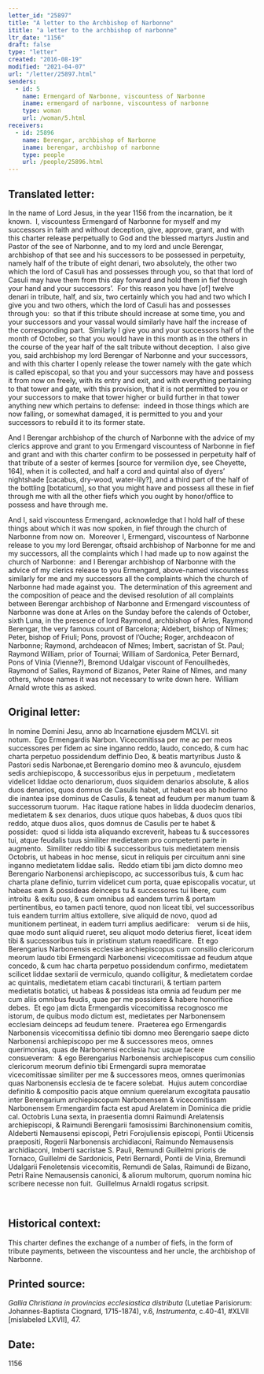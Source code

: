 ```yaml
---
letter_id: "25897"
title: "A letter to the Archbishop of Narbonne"
ititle: "a letter to the archbishop of narbonne"
ltr_date: "1156"
draft: false
type: "letter"
created: "2016-08-19"
modified: "2021-04-07"
url: "/letter/25897.html"
senders:
  - id: 5
    name: Ermengard of Narbonne, viscountess of Narbonne
    iname: ermengard of narbonne, viscountess of narbonne
    type: woman
    url: /woman/5.html
receivers:
  - id: 25896
    name: Berengar, archbishop of Narbonne
    iname: berengar, archbishop of narbonne
    type: people
    url: /people/25896.html
---
```

<h2> Translated letter:</h2><p>In the name of Lord Jesus, in the year 1156 from the incarnation, be it known.&nbsp; I, viscountess Ermengard of Narbonne for myself and my successors in faith and without deception, give, approve, grant, and with this charter release perpetually to God and the blessed martyrs Justin and Pastor of the see of Narbonne, and to my lord and uncle Berengar, archbishop of that see and his successors to be possessed in perpetuity, namely half of the tribute of eight denari, two absolutely, the other two which the lord of Casuli has and possesses through you, so that that lord of Casuli may have them from this day forward and hold them in fief through your hand and your successors’.&nbsp; For this reason you have [of] twelve denari in tribute, half, and six, two certainly which you had and two which I give you and two others, which the lord of Casuli has and possesses through you:&nbsp; so that if this tribute should increase at some time, you and your successors and your vassal would similarly have half the increase of the corresponding part.&nbsp; Similarly I give you and your successors half of the month of October, so that you would have in this month as in the others in the course of the year half of the salt tribute without deception.&nbsp; I also give you, said archbishop my lord Berengar of Narbonne and your successors, and with this charter I openly release the tower namely with the gate which is called episcopal, so that you and your successors may have and possess it from now on freely, with its entry and exit, and with everything pertaining to that tower and gate, with this provision, that it is not permitted to you or your successors to make that tower higher or build further in that tower anything new which pertains to defense:&nbsp; indeed in those things which are now falling, or somewhat damaged, it is permitted to you and your successors to rebuild it to its former state.&nbsp;</p><p>And I Berengar archbishop of the church of Narbonne with the advice of my clerics approve and grant to you Ermengard viscountess of Narbonne in fief and grant and with this charter confirm to be possessed in perpetuity half of that tribute of a sester of kermes [source for vermilion dye, see Cheyette, 164], when it is collected, and half a cord and quintal also of dyers’ nightshade [cacabus, dry-wood, water-lily?], and a third part of the half of the bottling [botaticum], so that you might have and possess all these in fief through me with all the other fiefs which you ought by honor/office to possess and have through me.&nbsp;</p><p>And I, said viscountess Ermengard, acknowledge that I hold half of these things about which it was now spoken, in fief through the church of Narbonne from now on.&nbsp; Moreover I, Ermengard, viscountess of Narbonne release to you my lord Berengar, oftsaid archbishop of Narbonne for me and my successors, all the complaints which I had made up to now against the church of Narbonne:&nbsp; and I Berengar archbishop of Narbonne with the advice of my clerics release to you Ermengard, above-named viscountess similarly for me and my successors all the complaints which the church of Narbonne had made against you.&nbsp; The determination of this agreement and the composition of peace and the devised resolution of all complaints between Berengar archbishop of Narbonne and Ermengard viscountess of Narbonne was done at Arles on the Sunday before the calends of October, sixth Luna, in the presence of lord Raymond, archbishop of Arles, <span style="background-color: transparent;">Raymond Berengar, the very famous count of Barcelona; Aldebert, bishop of Nîmes; Peter, bishop of Friuli; Pons, provost of l’Ouche; Roger, archdeacon of Narbonne; Raymond, archdeacon of Nîmes; Imbert, sacristan of St. Paul; Raymond William, prior of Tournai; William of Sardonica, Peter Bernard, Pons of Vinia (Vienne?), Bremond Udalgar viscount of Fenouilhedès, Raymond of Salles, Raymond of Bizanos, Peter Raine of Nîmes, and many others, whose names it was not necessary to write down here.&nbsp; William Arnald wrote this as asked.</span></p><h2 class="mt-4"> Original letter:</h2><p><span style="background-color: transparent;">In nomine Domini Jesu, anno ab Incarnatione ejusdem MCLVI. sit notum.&nbsp;&nbsp;Ego Ermengardis Narbon. Vicecomitissa per me ac per meos successores per fidem ac sine inganno reddo, laudo, concedo, &amp; cum hac charta perpetuo possidendum deffinio Deo, &amp; beatis martyribus Justo &amp; Pastori sedis Narbonae,et Berengario domino meo &amp; avunculo, ejusdem sedis archiepiscopo, &amp; successoribus ejus in perpetuum , medietatem videlicet liddae octo denariorum, duos siquidem denarios absolute, &amp; alios duos denarios, quos domnus de Casulis habet, ut habeat eos ab hodierno die inantea ipse dominus de Casulis, &amp; teneat ad feudum per manum tuam &amp; successorum tuorum.&nbsp;&nbsp;Hac itaque ratione habes in lidda duodecim denarios, medietatem &amp; sex denarios, duos utique quos habebas, &amp; duos quos tibi reddo, atque duos alios, quos domnus de Casulis per te habet &amp; possidet:&nbsp;&nbsp;quod si lidda ista aliquando excreverit, habeas tu &amp; successores tui, atque feudalis tuus similiter medietatem pro competenti parte in augmento.&nbsp; Similiter reddo tibi &amp; successoribus tuis medietatem mensis Octobris, ut habeas in hoc mense, sicut in reliquis per circuitum anni sine inganno medietatem liddae salis.&nbsp;&nbsp;Reddo etiam tibi jam dicto domno meo Berengario Narbonensi archiepiscopo, ac successoribus tuis, &amp; cum hac charta plane definio, turrim videlicet cum porta, quae episcopalis vocatur, ut habeas eam &amp; possideas deinceps tu &amp; successores tui libere, cum introitu&nbsp;&nbsp;&amp; exitu suo, &amp; cum omnibus ad eandem turrim &amp; portam pertinentibus, eo tamen pacti tenore, quod non liceat tibi, vel successoribus tuis eandem turrim altius extollere, sive aliquid de novo, quod ad munitionem pertineat, in eadem turri amplius aedificare:&nbsp; &nbsp; verum si de hiis, quae modo sunt aliquid rueret, seu aliquot modo deterius fieret, liceat idem tibi &amp; successoribus tuis in pristinum statum reaedificare.&nbsp;&nbsp;Et ego Berengarius Narbonensis ecclesiae archiepiscopus cum consilio clericorum meorum laudo tibi Ermengardi Narbonensi vicecomitissae ad feudum atque concedo, &amp; cum hac charta perpetuo possidendum confirmo, medietatem scilicet liddae sextarii de vermiculo, quando colligitur, &amp; medietatem cordae ac quintalis, medietatem etiam cacabi tincturarii, &amp; tertiam partem medietatis botatici, ut habeas &amp; possideas ista omnia ad feudum per me cum aliis omnibus feudis, quae per me possidere &amp; habere honorifice debes.&nbsp;&nbsp;Et ego jam dicta Ermengardis vicecomitissa recognosco me istorum, de quibus modo dictum est, medietates per Narbonensem ecclesiam deinceps ad feudum tenere.&nbsp;&nbsp;Praeterea ego Ermengardis Narbonensis vicecomitissa definio tibi domno meo Berengario saepe dicto Narbonensi archiepiscopo per me &amp; successores meos, omnes querimonias, quas de Narbonensi ecclesia huc usque facere consueveram:&nbsp;&nbsp;&amp; ego Berengarius Narbonensis archiepiscopus cum consilio clericorum meorum definio tibi Ermengardi supra memoratae vicecomitissae similiter per me &amp; successores meos, omnes querimonias quas Narbonensis ecclesia de te facere solebat.&nbsp;&nbsp;Hujus autem concordiae definitio &amp; compositio pacis atque omnium querelarum excogitata pausatio inter Berengarium archiepiscopum Narbonensem &amp; vicecomitissam Narbonensem Ermengardim facta est apud Arelatem in Dominica die pridie cal. Octobris Luna sexta, in praesentia domni Raimundi Arelatensis archiepiscopi, &amp; Raimundi Berengarii famosissimi Barchinonensium comitis, Aldeberti Nemausensi episcopi, Petri Forojuliensis episcopi, Pontii Uticensis praepositi, Rogerii Narbonensis archidiaconi, Raimundo Nemausensis archidiaconi, Imberti sacristae S. Pauli, Remundi Guillelmi prioris de Tornaco, Guillelmi de Sardonicis, Petri Bernardi, Pontii de Vinia, Bremundi Udalgarii Fenoletensis vicecomitis, Remundi de Salas, Raimundi de Bizano, Petri Raine Nemausensis canonici, &amp; aliorum multorum, quorum nomina hic scribere necesse non fuit.&nbsp;&nbsp;Guillelmus Arnaldi rogatus scripsit.</span></p><p>&nbsp;</p><h2 class="mt-4"> Historical context:</h2><p>This charter defines the exchange of a number of fiefs, in the form of tribute payments, between the viscountess and her uncle, the archbishop of Narbonne.&nbsp;</p><h2 class="mt-4"> Printed source:</h2><p><em>Gallia Christiana&nbsp;in provincias ecclesiastica distributa&nbsp;</em>(Lutetiae Parisiorum:&nbsp; Johannes-Baptista Ciognard, 1715-1874),&nbsp;v.6, <em>Instrumenta</em>, c.40-41, #XLVII [mislabeled LXVII], 47.</p><h2 class="mt-4"> Date:</h2>1156